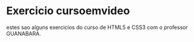 # Exercicio cursoemvideo

estes sao alguns exercicios do curso de HTML5 e CSS3
 com o professor GUANABARA.
